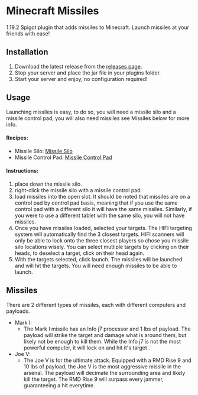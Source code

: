# Minecraft Missiles
1.19.2 Spigot plugin that adds missiles to Minecraft. Launch missiles at your friends with ease!

## Installation
1. Download the latest release from the [releases page](https://github.com/AwesomeBFM/MinecraftMissiles/releases).
2. Stop your server and place the jar file in your plugins folder.
3. Start your server and enjoy, no configuration required!

## Usage
Launching missiles is easy, to do so, you will need a missile silo and a missile control pad, you will also need missiles
see Missiles below for more info. <br/>
#### Recipes:
- Missile Silo: [Missile Silo](https://i.imgur.com/0Z7ZQ9M.png)
- Missile Control Pad: [Missile Control Pad](https://i.imgur.com/0Z7ZQ9M.png) 
#### Instructions:
1. place down the missile silo.
2. right-click the missile silo with a missile control pad.
3. load missiles into the open slot. It should be noted that missiles are on a control pad by control pad basis,
meaning that if you use the same control pad with a different silo it will have the same missiles. Similarly, if you were
to use a different tablet with the same silo, you will not have missiles.
4. Once you have missiles loaded, selected your targets. The HIFI targeting system will automatically find the 3 closest
targets. HIFI scanners will only be able to lock onto the three closest players so chose you missile silo locations
wisely. You can select mutliple targets by clicking on their heads, to deselect a target, click on their head again.
5. With the targets selected, click launch. The missiles will be launched and will hit the targets. You will need
enough missiles to be able to launch.

## Missiles
There are 2 different types of missiles, each with different computers and payloads. <br/>
- Mark I: 
  - The Mark I missile has an Info j7 processor and 1 lbs of payload. The payload will strike the target and damage 
what is around them, but likely not be enough to kill them. While the Info j7 is not the most powerful computer, it
will lock on and hit it's target  .
- Joe V:
  - The Joe V is for the ultimate attack. Equipped with a RMD Rise 9 and 10 lbs of payload, the Joe V is the most
aggressive missile in the arsenal. The payload will decimate the surrounding area and likely kill the target. The RMD Rise
9 will surpass every jammer, guaranteeing a hit everytime.
